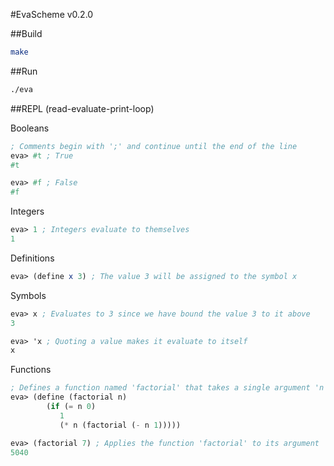 #EvaScheme v0.2.0

##Build

```bash
make
```

##Run

```bash
./eva
```

##REPL (read-evaluate-print-loop)

Booleans

```scheme
; Comments begin with ';' and continue until the end of the line
eva> #t ; True
#t

eva> #f ; False
#f
```

Integers

```scheme
eva> 1 ; Integers evaluate to themselves
1
```

Definitions

```scheme
eva> (define x 3) ; The value 3 will be assigned to the symbol x

```

Symbols

```scheme
eva> x ; Evaluates to 3 since we have bound the value 3 to it above
3

eva> 'x ; Quoting a value makes it evaluate to itself
x
```

Functions

```scheme
; Defines a function named 'factorial' that takes a single argument 'n'
eva> (define (factorial n) 
        (if (= n 0)
           1
           (* n (factorial (- n 1)))))

eva> (factorial 7) ; Applies the function 'factorial' to its argument '7'
5040
```